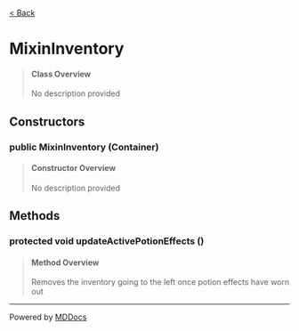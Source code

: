 [< Back](../README.md)
# MixinInventory #
>#### Class Overview ####
>No description provided
## Constructors ##
### public MixinInventory (Container) ###
>#### Constructor Overview ####
>No description provided
>
## Methods ##
### protected void updateActivePotionEffects () ###
>#### Method Overview ####
>Removes the inventory going to the left once potion effects have worn out
>

---
Powered by [MDDocs](https://github.com/VRCube/MDDocs)